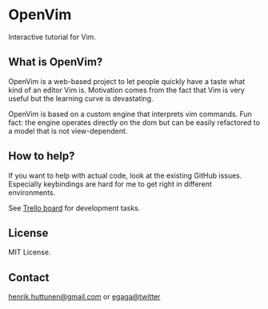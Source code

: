 # OpenVim
Interactive tutorial for Vim.

## What is OpenVim?

OpenVim is a web-based project to let people quickly have a taste what kind of an editor Vim is.
Motivation comes from the fact that Vim is very useful but the learning curve is devastating.

OpenVim is based on a custom engine that interprets vim commands. 
Fun fact: the engine operates directly on the dom but can be easily refactored to a model that is not view-dependent.

## How to help?

If you want to help with actual code, look at the existing GitHub issues. Especially keybindings are hard for me to get right in different environments.

See [Trello board](https://trello.com/board/openvim/4e71135e9dbc8100001b9c5c) for development tasks.

## License

MIT License.

## Contact

henrik.huttunen@gmail.com or [egaga@twitter](http://twitter.com/egaga)
